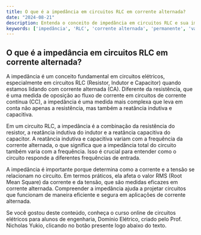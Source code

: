 ```yaml
---
title: O que é a impedância em circuitos RLC em corrente alternada?
date: "2024-08-21"
description: Entenda o conceito de impedância em circuitos RLC e sua importância em corrente alternada.
keywords: ['impedância', 'RLC', 'corrente alternada', 'permanente', 'valor RMS']
---
```


## O que é a impedância em circuitos RLC em corrente alternada?

A impedância é um conceito fundamental em circuitos elétricos, especialmente em circuitos RLC (Resistor, Indutor e Capacitor) quando estamos lidando com corrente alternada (CA). Diferente da resistência, que é uma medida de oposição ao fluxo de corrente em circuitos de corrente contínua (CC), a impedância é uma medida mais complexa que leva em conta não apenas a resistência, mas também a reatância indutiva e capacitiva.

Em um circuito RLC, a impedância é a combinação da resistência do resistor, a reatância indutiva do indutor e a reatância capacitiva do capacitor. A reatância indutiva e capacitiva variam com a frequência da corrente alternada, o que significa que a impedância total do circuito também varia com a frequência. Isso é crucial para entender como o circuito responde a diferentes frequências de entrada.

A impedância é importante porque determina como a corrente e a tensão se relacionam no circuito. Em termos práticos, ela afeta o valor RMS (Root Mean Square) da corrente e da tensão, que são medidas eficazes em corrente alternada. Compreender a impedância ajuda a projetar circuitos que funcionam de maneira eficiente e segura em aplicações de corrente alternada.

Se você gostou deste conteúdo, conheça o curso online de circuitos elétricos para alunos de engenharia, Domínio Elétrico, criado pelo Prof. Nicholas Yukio, clicando no botão presente logo abaixo do texto.